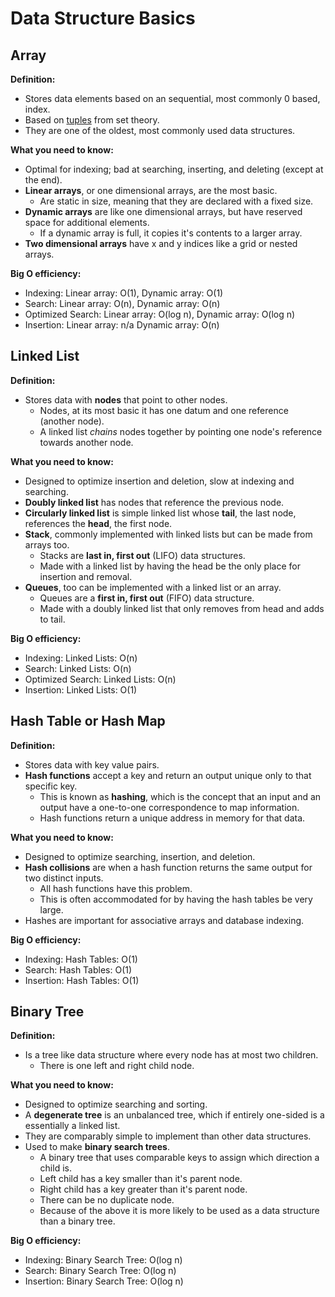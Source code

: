 # Data Structure Basics

## **Array**

**Definition:**

* Stores data elements based on an sequential, most commonly 0 based, index.
* Based on [tuples](http://en.wikipedia.org/wiki/Tuple) from set theory.
* They are one of the oldest, most commonly used data structures.

**What you need to know:**

* Optimal for indexing; bad at searching, inserting, and deleting \(except at the end\).
* **Linear arrays**, or one dimensional arrays, are the most basic.
  * Are static in size, meaning that they are declared with a fixed size.
* **Dynamic arrays** are like one dimensional arrays, but have reserved space for additional elements.
  * If a dynamic array is full, it copies it's contents to a larger array.
* **Two dimensional arrays** have x and y indices like a grid or nested arrays.

**Big O efficiency:**

* Indexing: Linear array: O\(1\), Dynamic array: O\(1\)
* Search: Linear array: O\(n\), Dynamic array: O\(n\)
* Optimized Search: Linear array: O\(log n\), Dynamic array: O\(log n\)
* Insertion: Linear array: n/a Dynamic array: O\(n\)

## **Linked List**

**Definition:**

* Stores data with **nodes** that point to other nodes.
  * Nodes, at its most basic it has one datum and one reference \(another node\).
  * A linked list _chains_ nodes together by pointing one node's reference towards another node.

**What you need to know:**

* Designed to optimize insertion and deletion, slow at indexing and searching.
* **Doubly linked list** has nodes that reference the previous node.
* **Circularly linked list** is simple linked list whose **tail**, the last node, references the **head**, the first node.
* **Stack**, commonly implemented with linked lists but can be made from arrays too.
  * Stacks are **last in, first out** \(LIFO\) data structures.
  * Made with a linked list by having the head be the only place for insertion and removal.
* **Queues**, too can be implemented with a linked list or an array.
  * Queues are a **first in, first out** \(FIFO\) data structure.
  * Made with a doubly linked list that only removes from head and adds to tail.

**Big O efficiency:**

* Indexing: Linked Lists: O\(n\)
* Search: Linked Lists: O\(n\)
* Optimized Search: Linked Lists: O\(n\)
* Insertion: Linked Lists: O\(1\)

## **Hash Table or Hash Map**

**Definition:**

* Stores data with key value pairs.
* **Hash functions** accept a key and return an output unique only to that specific key.
  * This is known as **hashing**, which is the concept that an input and an output have a one-to-one correspondence to map information.
  * Hash functions return a unique address in memory for that data.

**What you need to know:**

* Designed to optimize searching, insertion, and deletion.
* **Hash collisions** are when a hash function returns the same output for two distinct inputs.
  * All hash functions have this problem.
  * This is often accommodated for by having the hash tables be very large.
* Hashes are important for associative arrays and database indexing.

**Big O efficiency:**

* Indexing: Hash Tables: O\(1\)
* Search: Hash Tables: O\(1\)
* Insertion: Hash Tables: O\(1\)

## **Binary Tree**

**Definition:**

* Is a tree like data structure where every node has at most two children.
  * There is one left and right child node.

**What you need to know:**

* Designed to optimize searching and sorting.
* A **degenerate tree** is an unbalanced tree, which if entirely one-sided is a essentially a linked list.
* They are comparably simple to implement than other data structures.
* Used to make **binary search trees**.
  * A binary tree that uses comparable keys to assign which direction a child is.
  * Left child has a key smaller than it's parent node.
  * Right child has a key greater than it's parent node.
  * There can be no duplicate node.
  * Because of the above it is more likely to be used as a data structure than a binary tree.

**Big O efficiency:**

* Indexing: Binary Search Tree: O\(log n\)
* Search: Binary Search Tree: O\(log n\)
* Insertion: Binary Search Tree: O\(log n\)

### 

### 

